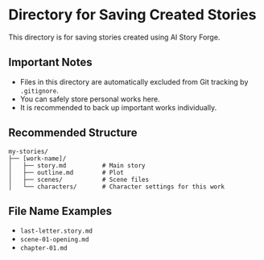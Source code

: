 # Directory for Saving Created Stories

This directory is for saving stories created using AI Story Forge.

## Important Notes
- Files in this directory are automatically excluded from Git tracking by `.gitignore`.
- You can safely store personal works here.
- It is recommended to back up important works individually.

## Recommended Structure
```
my-stories/
├── [work-name]/
│   ├── story.md          # Main story
│   ├── outline.md        # Plot
│   ├── scenes/           # Scene files
│   └── characters/       # Character settings for this work
```

## File Name Examples
- `last-letter.story.md`
- `scene-01-opening.md`
- `chapter-01.md`